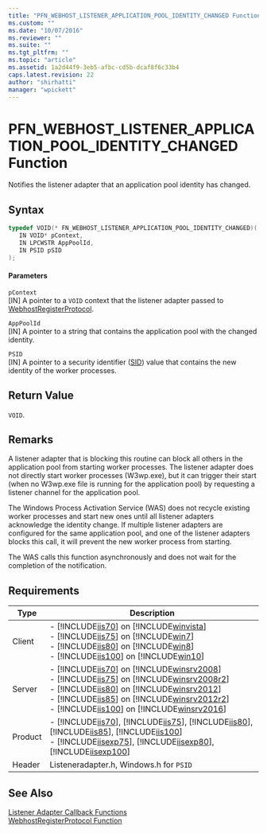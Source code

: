 ```yaml
---
title: "PFN_WEBHOST_LISTENER_APPLICATION_POOL_IDENTITY_CHANGED Function | Microsoft Docs"
ms.custom: ""
ms.date: "10/07/2016"
ms.reviewer: ""
ms.suite: ""
ms.tgt_pltfrm: ""
ms.topic: "article"
ms.assetid: 1a2d44f9-3eb5-afbc-cd5b-dcaf8f6c33b4
caps.latest.revision: 22
author: "shirhatti"
manager: "wpickett"
---
```

# PFN_WEBHOST_LISTENER_APPLICATION_POOL_IDENTITY_CHANGED Function
Notifies the listener adapter that an application pool identity has changed.  
  
## Syntax  
  
```cpp  
typedef VOID(* FN_WEBHOST_LISTENER_APPLICATION_POOL_IDENTITY_CHANGED)(  
   IN VOID* pContext,  
   IN LPCWSTR AppPoolId,  
   IN PSID pSID  
);  
```  
  
#### Parameters  
 `pContext`  
 [IN] A pointer to a `VOID` context that the listener adapter passed to [WebhostRegisterProtocol](../../../webdevelopment-reference\native-code-api\webdev-native-api-reference/webhostregisterprotocol-function.md).  
  
 `AppPoolId`  
 [IN] A pointer to a string that contains the application pool with the changed identity.  
  
 `PSID`  
 [IN] A pointer to a security identifier ([SID](http://go.microsoft.com/fwlink/?LinkId=63529)) value that contains the new identity of the worker processes.  
  
## Return Value  
 `VOID`.  
  
## Remarks  
 A listener adapter that is blocking this routine can block all others in the application pool from starting worker processes. The listener adapter does not directly start worker processes (W3wp.exe), but it can trigger their start (when no W3wp.exe file is running for the application pool) by requesting a listener channel for the application pool.  
  
 The Windows Process Activation Service (WAS) does not recycle existing worker processes and start new ones until all listener adapters acknowledge the identity change. If multiple listener adapters are configured for the same application pool, and one of the listener adapters blocks this call, it will prevent the new worker process from starting.  
  
 The WAS calls this function asynchronously and does not wait for the completion of the notification.  
  
## Requirements  
  
|Type|Description|  
|----------|-----------------|  
|Client|-   [!INCLUDE[iis70](../../../wmi-provider/includes/iis70-md.md)] on [!INCLUDE[winvista](../../../wmi-provider/includes/winvista-md.md)]<br />-   [!INCLUDE[iis75](../../../wmi-provider/includes/iis75-md.md)] on [!INCLUDE[win7](../../../wmi-provider/includes/win7-md.md)]<br />-   [!INCLUDE[iis80](../../../wmi-provider/includes/iis80-md.md)] on [!INCLUDE[win8](../../../wmi-provider/includes/win8-md.md)]<br />-   [!INCLUDE[iis100](../../../wmi-provider/includes/iis100-md.md)] on [!INCLUDE[win10](../../../wmi-provider/includes/win10-md.md)]|  
|Server|-   [!INCLUDE[iis70](../../../wmi-provider/includes/iis70-md.md)] on [!INCLUDE[winsrv2008](../../../wmi-provider/includes/winsrv2008-md.md)]<br />-   [!INCLUDE[iis75](../../../wmi-provider/includes/iis75-md.md)] on [!INCLUDE[winsrv2008r2](../../../wmi-provider/includes/winsrv2008r2-md.md)]<br />-   [!INCLUDE[iis80](../../../wmi-provider/includes/iis80-md.md)] on [!INCLUDE[winsrv2012](../../../wmi-provider/includes/winsrv2012-md.md)]<br />-   [!INCLUDE[iis85](../../../wmi-provider/includes/iis85-md.md)] on [!INCLUDE[winsrv2012r2](../../../wmi-provider/includes/winsrv2012r2-md.md)]<br />-   [!INCLUDE[iis100](../../../wmi-provider/includes/iis100-md.md)] on [!INCLUDE[winsrv2016](../../../wmi-provider/includes/winsrv2016-md.md)]|  
|Product|-   [!INCLUDE[iis70](../../../wmi-provider/includes/iis70-md.md)], [!INCLUDE[iis75](../../../wmi-provider/includes/iis75-md.md)], [!INCLUDE[iis80](../../../wmi-provider/includes/iis80-md.md)], [!INCLUDE[iis85](../../../wmi-provider/includes/iis85-md.md)], [!INCLUDE[iis100](../../../wmi-provider/includes/iis100-md.md)]<br />-   [!INCLUDE[iisexp75](../../../webdevelopment-reference\native-code-api\webdev-native-api-reference/includes/iisexp75-md.md)], [!INCLUDE[iisexp80](../../../webdevelopment-reference\native-code-api\webdev-native-api-reference/includes/iisexp80-md.md)], [!INCLUDE[iisexp100](../../../webdevelopment-reference\native-code-api\webdev-native-api-reference/includes/iisexp100-md.md)]|  
|Header|Listeneradapter.h, Windows.h for `PSID`|  
  
## See Also  
 [Listener Adapter Callback Functions](../../../webdevelopment-reference\native-code-api\webdev-native-api-reference/listener-adapter-callback-functions.md)   
 [WebhostRegisterProtocol Function](../../../webdevelopment-reference\native-code-api\webdev-native-api-reference/webhostregisterprotocol-function.md)